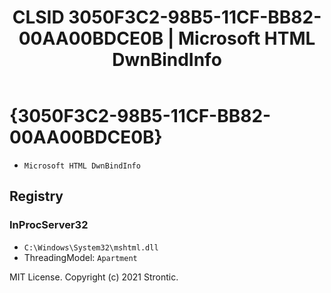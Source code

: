 ﻿---
title: "CLSID 3050F3C2-98B5-11CF-BB82-00AA00BDCE0B | Microsoft HTML DwnBindInfo"
excerpt: What is COM-Object CLSID 3050F3C2-98B5-11CF-BB82-00AA00BDCE0B?
---

# {3050F3C2-98B5-11CF-BB82-00AA00BDCE0B}

* `Microsoft HTML DwnBindInfo`

## Registry


### InProcServer32

* `C:\Windows\System32\mshtml.dll`
* ThreadingModel: `Apartment`

MIT License. Copyright (c) 2021 Strontic.


